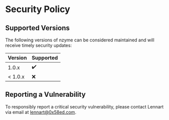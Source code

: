 # Security Policy

## Supported Versions

The following versions of nzyme can be considered maintained and will receive timely security updates:

| Version | Supported          |
| ------- | ------------------ |
| 1.0.x   | :heavy_check_mark: |
| < 1.0.x | :x:                |

## Reporting a Vulnerability

To responsibly report a critical security vulnerability, please contact Lennart via email at lennart@0x58ed.com.
